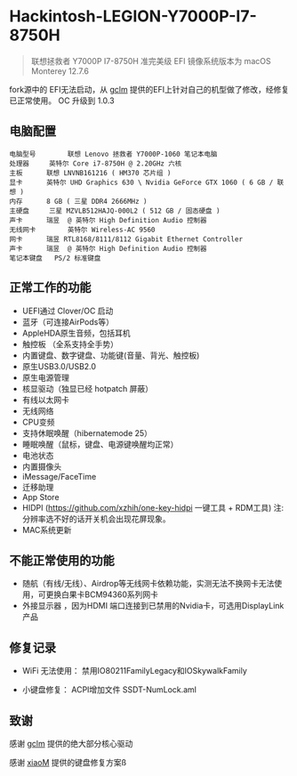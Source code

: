 # Hackintosh-LEGION-Y7000P-I7-8750H  
> 联想拯救者 Y7000P I7-8750H 准完美级 EFI
> 镜像系统版本为 macOS Monterey 12.7.6

fork源中的 EFI无法启动，从 [gclm](https://github.com/gclm/Hackintosh-LEGION-Y7000P-I7-9750H) 提供的EFI上针对自己的机型做了修改，经修复已正常使用。 
OC 升级到 1.0.3

## 电脑配置 
```
电脑型号		联想 Lenovo 拯救者 Y7000P-1060 笔记本电脑
处理器		英特尔 Core i7-8750H @ 2.20GHz 六核
主板		联想 LNVNB161216 ( HM370 芯片组 )
显卡		英特尔 UHD Graphics 630 \ Nvidia GeForce GTX 1060 ( 6 GB / 联想 )
内存		8 GB ( 三星 DDR4 2666MHz )
主硬盘		三星 MZVLB512HAJQ-000L2 ( 512 GB / 固态硬盘 )
声卡		瑞昱  @ 英特尔 High Definition Audio 控制器
无线网卡		英特尔 Wireless-AC 9560
网卡		瑞昱 RTL8168/8111/8112 Gigabit Ethernet Controller
声卡		瑞昱  @ 英特尔 High Definition Audio 控制器
笔记本键盘	PS/2 标准键盘
```

## 正常工作的功能
- UEFI通过 Clover/OC 启动
- 蓝牙（可连接AirPods等）
- AppleHDA原生音频，包括耳机
- 触控板 （全系支持全手势）
- 内置键盘、数字键盘、功能键(音量、背光、触控板)
- 原生USB3.0/USB2.0 
- 原生电源管理
- 核显驱动（独显已经 hotpatch 屏蔽）
- 有线以太网卡
- 无线网络
- CPU变频
- 支持休眠唤醒（hibernatemode 25）
- 睡眠唤醒（鼠标，键盘、电源键唤醒均正常）
- 电池状态
- 内置摄像头
- iMessage/FaceTime
- 迁移助理
- App Store
- HIDPI (https://github.com/xzhih/one-key-hidpi 一键工具 + RDM工具) 注: 分辨率选不好的话开关机会出现花屏现象。
- MAC系统更新

## 不能正常使用的功能
- 随航（有线/无线）、Airdrop等无线网卡依赖功能，实测无法不换网卡无法使用，可更换白果卡BCM94360系列网卡
- 外接显示器 ，因为HDMI 端口连接到已禁用的Nvidia卡，可选用DisplayLink产品

## 修复记录
- WiFi 无法使用：
	禁用IO80211FamilyLegacy和IOSkywalkFamily

- 小键盘修复：
	ACPI增加文件 SSDT-NumLock.aml


## 致谢

感谢 [gclm](https://github.com/gclm/Hackintosh-LEGION-Y7000P-I7-9750H) 提供的绝大部分核心驱动 	

感谢 [xiaoM](https://github.com/xiaoMGitHub/LEGION_Y7000Series_Hackintosh/releases) 提供的键盘修复方案ß





